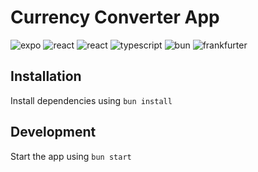 # Currency Converter App

<img alt="expo" src="https://img.shields.io/badge/expo-1C2024?style=for-the-badge&logo=expo&logoColor=fff"/> <img alt="react" src="https://img.shields.io/badge/react-61DAFB?style=for-the-badge&logo=react&logoColor=fff"/> <img alt="react" src="https://img.shields.io/badge/tailwindcss-06B6D4?style=for-the-badge&logo=tailwindcss&logoColor=fff"/> <img alt="typescript" src="https://img.shields.io/badge/typescript-3178C6?style=for-the-badge&logo=typescript&logoColor=fff"/> <img alt="bun" src="https://img.shields.io/badge/bun-000?style=for-the-badge&logo=bun&logoColor=fff"/> <img alt="frankfurter" src="https://img.shields.io/badge/frankfurter-d1d7e0?style=for-the-badge"/>

## Installation

Install dependencies using `bun install`

## Development

Start the app using `bun start`
